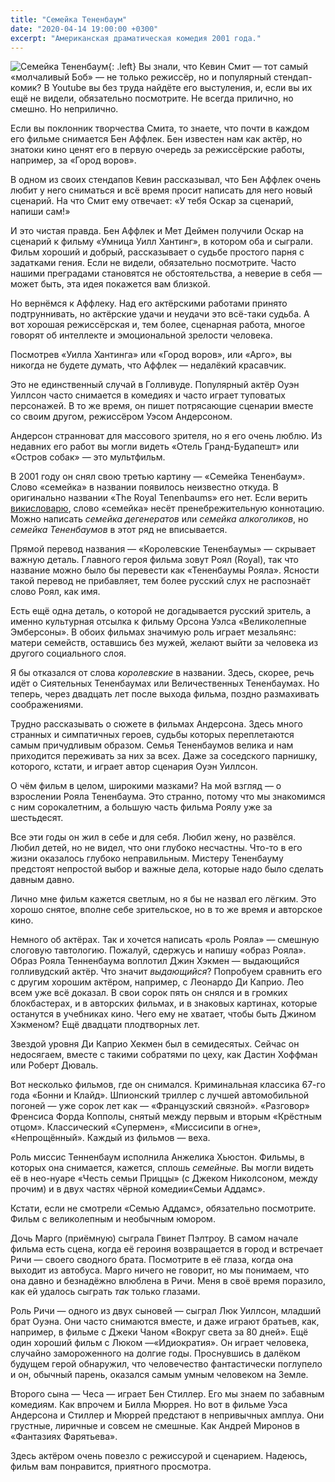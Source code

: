```yaml
---
title: "Семейка Тененбаум"
date: "2020-04-14 19:00:00 +0300"
excerpt: "Американская драматическая комедия 2001 года."
---
```


![Семейка Тененбаум](https://upload.wikimedia.org/wikipedia/ru/0/07/Постер_фильма_«Семейка_Тененбаум».jpg){: .left}
Вы знали, что Кевин Смит&nbsp;&mdash; тот самый &laquo;молчаливый Боб&raquo;&nbsp;&mdash; не только режиссёр, но и популярный стендап-комик? В Youtube вы без труда найдёте его выстуления, и, если вы их ещё не видели, обязательно посмотрите. Не всегда прилично, но смешно. Но неприлично.

Если вы поклонник творчества Смита, то знаете, что почти в каждом его фильме снимается Бен Аффлек. Бен известен нам как актёр, но знатоки кино ценят его в первую очередь за режиссёрские работы, например, за &laquo;Город воров&raquo;.

В одном из своих стендапов Кевин рассказывал, что Бен Аффлек очень любит у него сниматься и всё время просит написать для него новый сценарий. На что Смит ему отвечает: &laquo;У тебя Оскар за сценарий, напиши сам!&raquo;

И это чистая правда. Бен Аффлек и Мет Деймен получили Оскар на сценарий к фильму &laquo;Умница Уилл Хантинг&raquo;, в котором оба и сыграли. Фильм хороший и добрый, рассказывает о судьбе простого парня с задатками гения. Если не видели, обязательно посмотрите. Часто нашими преградами становятся не обстоятельства, а неверие в себя&nbsp;&mdash; может быть, эта идея покажется вам близкой.

Но вернёмся к Аффлеку. Над его актёрскими работами принято подтруннивать, но актёрские удачи и неудачи это всё-таки судьба. А вот хорошая режиссёрская и, тем более, сценарная работа, многое говорят об интеллекте и эмоциональной зрелости человека.

Посмотрев &laquo;Уилла Хантинга&raquo; или &laquo;Город воров&raquo;, или &laquo;Арго&raquo;, вы никогда не будете думать, что Аффлек&nbsp;&mdash;  недалёкий красавчик.

Это не единственный случай в Голливуде. Популярный актёр Оуэн Уиллсон часто снимается в комедиях и часто играет туповатых персонажей. В то же время, он пишет потрясающие сценарии вместе со своим другом, режиссёром Уэсом Андерсоном.

Андерсон странноват для массового зрителя, но я его очень люблю. Из недавних его работ вы могли видеть &laquo;Отель Гранд-Будапешт&raquo; или &laquo;Остров собак&raquo;&nbsp;&mdash; это мультфильм.

В 2001 году он снял свою третью картину&nbsp;&mdash; &laquo;Семейка Тененбаум&raquo;. Слово &laquo;семейка&raquo; в названии появилось неизвестно откуда. В оригинально названии &laquo;The Royal Tenenbaums&raquo; его нет. Если верить [викисловарю](https://ru.wiktionary.org/wiki/семейка), слово &laquo;семейка&raquo; несёт пренебрежительную коннотацию. Можно написать *семейка дегенератов* или *семейка алкоголиков*, но *семейка Тененбаумов* в этот ряд не вписывается.

Прямой перевод названия&nbsp;&mdash; &laquo;Королевские Тененбаумы&raquo;&nbsp;&mdash; скрывает важную деталь. Главного героя фильма зовут Роял (Royal), так что название можно было бы перевести как &laquo;Тененбаумы Рояла&raquo;. Ясности такой перевод не прибавляет, тем более русский слух не распознаёт слово Роял, как имя.

Есть ещё одна деталь, о которой не догадывается русский зритель, а именно культурная отсылка к фильму Орсона Уэлса &laquo;Великолепные Эмберсоны&raquo;. В обоих фильмах значимую роль играет мезальянс: матери семейств, оставшись без мужей, желают выйти за человека из другого социального слоя.

Я бы отказался от слова *королевские* в названии. Здесь, скорее, речь идёт о Сиятельных Тененбаумах или Величественных Тененбаумах. Но теперь, через двадцать лет после выхода фильма, поздно размахивать соображениями.

Трудно рассказывать о сюжете в фильмах Андерсона. Здесь много странных и симпатичных героев, судьбы которых переплетаются самым причудливым образом. Семья Тененбаумов велика и нам приходится переживать за них за всех. Даже за соседского парнишку, которого, кстати, и играет автор сценария Оуэн Уиллсон.

О чём фильм в целом, широкими мазками? На мой взгляд&nbsp;&mdash; о взрослении Рояла Тененбаума. Это странно, потому что мы знакомимся с ним сорокалетним, а большую часть фильма Роялу уже за шестьдесят.

Все эти годы он жил в себе и для себя. Любил жену, но развёлся. Любил детей, но не видел, что они глубоко несчастны. Что-то в его жизни оказалось глубоко неправильным. Мистеру Тененбауму предстоят непростой выбор и важные дела, которые надо было сделать давным давно.

Лично мне фильм кажется светлым, но я бы не назвал его лёгким. Это хорошо снятое, вполне себе зрительское, но в то же время и авторское кино.

Немного об актёрах. Так и хочется написать &laquo;роль Рояла&raquo;&nbsp;&mdash; смешную слоговую тавтологию. Пожалуй, сдержусь и напишу &laquo;образ Рояла&raquo;. Образ Рояла Тенненбаума воплотил Джин Хэкмен&nbsp;&mdash; выдающийся голливудский актёр. Что значит *выдающийся*? Попробуем сравнить его с другим хорошим актёром, например, с Леонардо Ди Каприо. Лео всем уже всё доказал. В свои сорок пять он снялся и в громких блокбастерах, и в авторских фильмах, и в знаковых картинах, которые останутся в учебниках кино. Чего ему не хватает, чтобы быть Джином Хэкменом? Ещё двадцати плодтворных лет.

Звездой уровня Ди Каприо Хекмен был в семидесятых. Сейчас он недосягаем, вместе с такими собратями по цеху, как Дастин Хоффман или Роберт Дюваль.

Вот несколько фильмов, где он снимался. Криминальная классика 67-го года &laquo;Бонни и Клайд&raquo;. Шпионский триллер с лучшей автомобильной погоней&nbsp;&mdash; уже сорок лет как&nbsp;&mdash; &laquo;Французский связной&raquo;. &laquo;Разговор&raquo; Френсиса Форда Копполы, снятый между первым и вторым &laquo;Крёстным отцом&raquo;. Классический &laquo;Супермен&raquo;, &laquo;Миссисипи в огне&raquo;, &laquo;Непрощённый&raquo;. Каждый из фильмов&nbsp;&mdash; веха.

Роль миссис Тенненбаум исполнила Анжелика Хьюстон. Фильмы, в которых она снимается, кажется, сплошь *семейные*. Вы могли видеть её в нео-нуаре &laquo;Честь семьи Приццы&raquo; (с Джеком Николсоном, между прочим) и в двух частях чёрной комедии&laquo;Семьи Аддамс&raquo;.

Кстати, если не смотрели &laquo;Семью Аддамс&raquo;, обязательно посмотрите. Фильм с великолепным и необычным юмором.

Дочь Марго (приёмную) сыграла Гвинет Пэлтроу. В самом начале фильма есть сцена, когда её героиня возвращается в город и встречает Ричи&nbsp;&mdash; своего сводного брата. Посмотрите в её глаза, когда она выходит из автобуса. Марго ничего не говорит, но мы понимаем, что она давно и безнадёжно влюблена в Ричи. Меня в своё время поразило, как ей удалось сыграть *так* только глазами.

Роль Ричи&nbsp;&mdash; одного из двух сыновей&nbsp;&mdash; сыграл Люк Уиллсон, младший брат Оуэна. Они часто снимаются вместе, и даже играют братьев, как, например, в фильме с Джеки Чаном &laquo;Вокруг света за 80 дней&raquo;. Ещё один хороший фильм с Люком&nbsp;&mdash;&laquo;Идиократия&raquo;. Он играет человека, случайно замороженного на долгие годы. Проснувшись в далёком будущем герой обнаружил, что человечество фантастически поглупело и он, обычный парень, оказался самым умным человеком на Земле.

Второго сына&nbsp;&mdash; Чеса&nbsp;&mdash; играет Бен Стиллер. Его мы знаем по забавным комедиям. Как впрочем и Билла Мюррея. Но вот в фильме Уэса Андерсона и Стиллер и Мюррей предстают в непривычных амплуа. Они грустные, лиричные и совсем не смешные. Как Андрей Миронов в &laquo;Фантазиях Фарятьева&raquo;.

Здесь актёром очень повезло с режиссурой и сценарием. Надеюсь, фильм вам понравится, приятного просмотра.